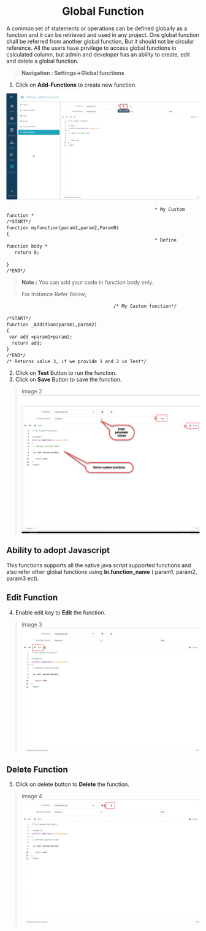 <center><h1>Global Function</h1></center>

A common set of statements or operations can be defined globally as a function and it can be retrieved and used in any project. One global function shall be referred from another global function, But it should not be circular reference.
All the users have privilege to access global functions in calculated column,  but admin and developer has an ability to create, edit and delete a global function.

>**Navigation :  Settings→Global functions** 

 1. Click on **Add-Functions** to create new function.
 

![enter image description here](https://raw.githubusercontent.com/sv18042016/fp1/d9712e86a6881444e961d60dfc6aab30bf665172/images/func1.png)

```
                                                      * My Custom function *
/*START*/ 
function myfunction(param1,param2,ParamN)
{
                                                      * Define function body *  
   return 0;
   
}
/*END*/

```
> **Note :** You can add your code in function body only.

> For Instance Refer Below;
```
                                       /* My Custom function*/

/*START*/ 
function _Addition(param1,param2)
{
 var add =param1+param2;  
  return add;
}
/*END*/
/* Returns value 3, if we provide 1 and 2 in Test*/
```
2. Click on **Test** Button  to run the function.
3. Click on **Save** Button to save the function.

>Image 2
![enter image description here](https://raw.githubusercontent.com/sv18042016/fp1/2c15dfa03d8ed5eed5cdffdc1335c22ce759300c/images/global_functions.png)

## Ability to adopt Javascript

This functions supports all the native java script supported functions and also refer other global functions using                      **bi.function_name** ( param1, param2, param3 ect).

## Edit Function

4.  Enable edit key to **Edit** the function.

>Image 3
![enter image description here](https://raw.githubusercontent.com/sv18042016/fp1/733be26f2d58ffc41ec83bc979234243c5417a2e/images/edit_func.png)

## Delete Function

5. Click on delete button to **Delete** the function.

>Image 4
![enter image description here](https://raw.githubusercontent.com/sv18042016/fp1/3e9f75a909b59664ffe91af0ad16c2c9859586cf/images/del_func.png)


<!--stackedit_data:
eyJoaXN0b3J5IjpbLTMyOTUwNjYxOCw2NTk2OTMxMjcsMTY1MD
UzMjc2MV19
-->